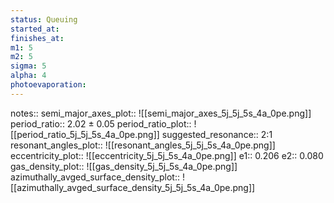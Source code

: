 ```yaml
---
status: Queuing
started_at: 
finishes_at: 
m1: 5
m2: 5
sigma: 5
alpha: 4
photoevaporation: 
---
```


notes:: 
semi_major_axes_plot:: ![[semi_major_axes_5j_5j_5s_4a_0pe.png]]
period_ratio:: 2.02 ± 0.05
period_ratio_plot:: ![[period_ratio_5j_5j_5s_4a_0pe.png]]
suggested_resonance:: 2:1
resonant_angles_plot:: ![[resonant_angles_5j_5j_5s_4a_0pe.png]]
eccentricity_plot:: ![[eccentricity_5j_5j_5s_4a_0pe.png]]
e1:: 0.206
e2:: 0.080
gas_density_plot:: ![[gas_density_5j_5j_5s_4a_0pe.png]]
azimuthally_avged_surface_density_plot:: ![[azimuthally_avged_surface_density_5j_5j_5s_4a_0pe.png]]
